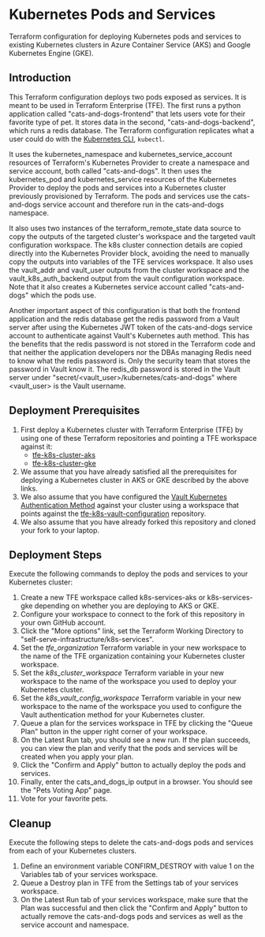 # Kubernetes Pods and Services
Terraform configuration for deploying Kubernetes pods and services to existing Kubernetes clusters in Azure Container Service (AKS) and Google Kubernetes Engine (GKE).

## Introduction
This Terraform configuration deploys two pods exposed as services. It is meant to be used in Terraform Enterprise (TFE). The first runs a python application called "cats-and-dogs-frontend" that lets users vote for their favorite type of pet. It stores data in the second, "cats-and-dogs-backend", which runs a redis database. The Terraform configuration replicates what a user could do with the [Kubernetes CLI](https://kubernetes.io/docs/tasks/tools/install-kubectl/), `kubectl`.

It uses the kubernetes_namespace and kubernetes_service_account resources of Terraform's Kubernetes Provider to create a namespace and service account, both called "cats-and-dogs". It then uses the kubernetes_pod and kubernetes_service resources of the Kubernetes Provider to deploy the pods and services into a Kubernetes cluster previously provisioned by Terraform. The pods and services use the cats-and-dogs service account and therefore run in the cats-and-dogs namespace.

It also uses two instances of the terraform_remote_state data source to copy the outputs of the targeted cluster's workspace and the targeted vault configuration workspace. The k8s cluster connection details are copied directly into the Kubernetes Provider block, avoiding the need to manually copy the outputs into variables of the TFE services workspace. It also uses the vault_addr and vault_user outputs from the cluster workspace and the vault_k8s_auth_backend output from the vault configuration workspace. Note that it also creates a Kubernetes service account called "cats-and-dogs" which the pods use.


Another important aspect of this configuration is that both the frontend application and the redis database get the redis password from a Vault server after using the Kubernetes JWT token of the cats-and-dogs service account to authenticate against Vault's Kubernetes auth method. This has the benefits that the redis password is not stored in the Terraform code and that neither the application developers nor the DBAs managing Redis need to know what the redis password is. Only the security team that stores the password in Vault know it. The redis_db password is stored in the Vault server under "secret/<vault_user>/kubernetes/cats-and-dogs" where \<vault_user\> is the Vault username.

## Deployment Prerequisites

1. First deploy a Kubernetes cluster with Terraform Enterprise (TFE) by using one of these Terraform repositories and pointing a TFE workspace against it:
    - [tfe-k8s-cluster-aks](../../infrastructure-as-code/k8s-cluster-aks)
    - [tfe-k8s-cluster-gke](../../infrastructure-as-code/k8s-cluster-gke)
1. We assume that you have already satisfied all the prerequisites for deploying a Kubernetes cluster in AKS or GKE described by the above links.
1. We also assume that you have configured the [Vault Kubernetes Authentication Method](https://www.vaultproject.io/docs/auth/kubernetes.html) against your cluster using a workspace that points against the [tfe-k8s-vault-configuration](../../infrastructure-as-code/k8s-vault-configuration) repository.
1. We also assume that you have already forked this repository and cloned your fork to your laptop.


## Deployment Steps
Execute the following commands to deploy the pods and services to your Kubernetes cluster:

1. Create a new TFE workspace called k8s-services-aks or k8s-services-gke depending on whether you are deploying to AKS or GKE.
1. Configure your workspace to connect to the fork of this repository in your own GitHub account.
1. Click the "More options" link, set the Terraform Working Directory to "self-serve-infrastructure/k8s-services".
1. Set the *tfe_organization* Terraform variable in your new workspace to the name of the TFE organization containing your Kubernetes cluster workspace.
1. Set the *k8s_cluster_workspace* Terraform variable in your new workspace to the name of the workspace you used to deploy your Kubernetes cluster.
1. Set the *k8s_vault_config_workspace* Terraform variable in your new workspace to the name of the workspace you used to configure the Vault authentication method for your Kubernetes cluster.
1. Queue a plan for the services workspace in TFE by clicking the "Queue Plan" button in the upper right corner of your workspace.
1. On the Latest Run tab, you should see a new run. If the plan succeeds, you can view the plan and verify that the pods and services will be created when you apply your plan.
1. Click the "Confirm and Apply" button to actually deploy the pods and services.
1. Finally, enter the cats_and_dogs_ip output in a browser. You should see the "Pets Voting App" page.
1. Vote for your favorite pets.


## Cleanup
Execute the following steps to delete the cats-and-dogs pods and services from each of your Kubernetes clusters.

1. Define an environment variable CONFIRM_DESTROY with value 1 on the Variables tab of your services workspace.
1. Queue a Destroy plan in TFE from the Settings tab of your services workspace.
1. On the Latest Run tab of your services workspace, make sure that the Plan was successful and then click the "Confirm and Apply" button to actually remove the cats-and-dogs pods and services as well as the service account and namespace.
